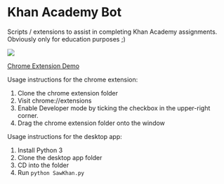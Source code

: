 # Khan Academy Bot
Scripts / extensions to assist in completing Khan Academy assignments. Obviously only for education purposes ;)

<img src='https://lh3.googleusercontent.com/Tznulo6CLTwqJp8jJm4tzeEsUxx9kvENebQaQj5YiJD5RmJ2PCZ1Hp1H-_tKr4ZAiSiI4oNtkcX8cpMfJxFu9d1uqA=w640-h400-e365-rj-sc0x00ffffff'>

[Chrome Extension Demo](https://chrome.google.com/webstore/detail/sawkhan/foincoeeeicfjhmfmbfcgoodkkfodfke)

Usage instructions for the chrome extension:
1. Clone the chrome extension folder
2. Visit chrome://extensions 
3. Enable Developer mode by ticking the checkbox in the upper-right corner.
4. Drag the chrome extension folder onto the window 

Usage instructions for the desktop app:
1. Install Python 3
2. Clone the desktop app folder
3. CD into the folder
4. Run `python SawKhan.py`
